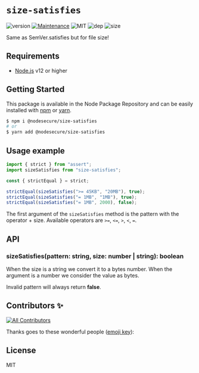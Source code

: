 # `size-satisfies`
![version](https://img.shields.io/badge/dynamic/json.svg?url=https://raw.githubusercontent.com/NodeSecure/size-satisfies/master/package.json&query=$.version&label=Version)
[![Maintenance](https://img.shields.io/badge/Maintained%3F-yes-green.svg)](https://github.com/NodeSecure/size-satisfies/commit-activity)
![MIT](https://img.shields.io/github/license/mashape/apistatus.svg)
![dep](https://img.shields.io/david/NodeSecure/size-satisfies)
![size](https://img.shields.io/github/languages/code-size/NodeSecure/size-satisfies)

Same as SemVer.satisfies but for file size!

## Requirements
- [Node.js](https://nodejs.org/en/) v12 or higher

## Getting Started

This package is available in the Node Package Repository and can be easily installed with [npm](https://docs.npmjs.com/getting-started/what-is-npm) or [yarn](https://yarnpkg.com).

```bash
$ npm i @nodesecure/size-satisfies
# or
$ yarn add @nodesecure/size-satisfies
```

## Usage example

```js
import { strict } from "assert";
import sizeSatisfies from "size-satisfies";

const { strictEqual } = strict;

strictEqual(sizeSatisfies(">= 45KB", "20MB"), true);
strictEqual(sizeSatisfies("= 1MB", "1MB"), true);
strictEqual(sizeSatisfies("= 1MB", 2000), false);
```

The first argument of the `sizeSatisfies` method is the pattern with the operator + size. Available operators are `>=`, `<=`, `>`, `<`, `=`.

## API

### sizeSatisfies(pattern: string, size: number | string): boolean
When the size is a string we convert it to a bytes number. When the argument is a number we consider the value as bytes.

Invalid pattern will always return **false**.


## Contributors ✨

<!-- ALL-CONTRIBUTORS-BADGE:START - Do not remove or modify this section -->
[![All Contributors](https://img.shields.io/badge/all_contributors-4-orange.svg?style=flat-square)](#contributors-)
<!-- ALL-CONTRIBUTORS-BADGE:END -->

Thanks goes to these wonderful people ([emoji key](https://allcontributors.org/docs/en/emoji-key)):

<!-- ALL-CONTRIBUTORS-LIST:START - Do not remove or modify this section -->
<!-- prettier-ignore-start -->
<!-- markdownlint-disable -->


<!-- markdownlint-enable -->
<!-- prettier-ignore-end -->
<!-- ALL-CONTRIBUTORS-LIST:END -->

## License
MIT
